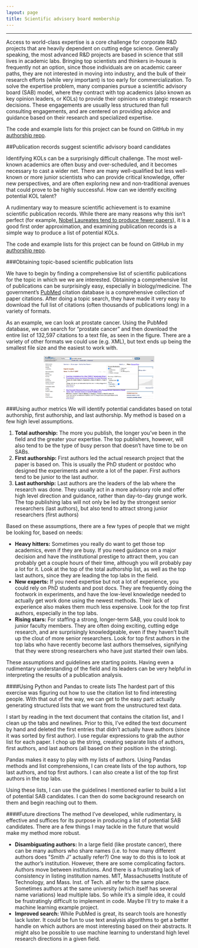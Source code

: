 ```yaml
---
layout: page
title: Scientific advisory board membership
---
```


***

Access to world-class expertise is a core challenge for corporate R&D projects that are heavily dependent on cutting edge science. Generally speaking, the most advanced R&D projects are based in science that still lives in academic labs. Bringing top scientists and thinkers in-house is frequently not an option, since those individuals are on academic career paths, they are not interested in moving into industry, and the bulk of their research efforts (while very important) is too early for commercialization. To solve the expertise problem, many companies pursue a scientific advisory board (SAB) model, where they contract with top academics (also known as key opinion leaders, or KOLs) to provide their opinions on strategic research decisions. These engagements are usually less structured than full consulting engagements, and are centered on providing advice and guidance based on their research and specialized expertise.

The code and example lists for this project can be found on GitHub in my [authorship repo](https://github.com/winstonlarson/authorship).

##Publication records suggest scientific advisory board candidates

Identifying KOLs can be a surprisingly difficult challenge. The most well-known academics are often busy and over-scheduled, and it becomes necessary to cast a wider net. There are many well-qualified but less well-known or more junior scientists who can provide critical knowledge, offer new perspectives, and are often exploring new and non-traditional avenues that could prove to be highly successful. How can we identify exciting potential KOL talent?

A rudimentary way to measure scientific achievement is to examine scientific publication records. While there are many reasons why this isn’t perfect (for example, [Nobel Laureates tend to produce fewer papers](http://journals.plos.org/plosone/article?id=10.1371/journal.pone.0134164)), it is a good first order approximation, and examining publication records is a simple way to produce a list of potential KOLs.

The code and example lists for this project can be found on GitHub in my [authorship repo](https://github.com/winstonlarson/authorship).

###Obtaining topic-based scientific publication lists

We have to begin by finding a comprehensive list of scientific publications for the topic in which we we are interested. Obtaining a comprehensive list of publications can be surprisingly easy, especially in biology/medicine. The government’s [PubMed](http://www.ncbi.nlm.nih.gov/pubmed) citation database is a comprehensive collection of paper citations. After doing a topic search, they have made it very easy to download the full list of citations (often thousands of publications long) in a variety of formats.

As an example, we can look at prostate cancer. Using the PubMed database, we can search for “prostate cancer” and then download the entire list of 132,597 citations to a text file, as seen in the figure. There are a variety of other formats we could use (e.g. XML), but text ends up being the smallest file size and the easiest to work with.

<p align="center">
<img src="/images/2016-01-04-pubmed-results.png" alt="The pubmed website. Search for your topic, then click on Send to in the upper right corner." width="300">
</p>

###Using author metrics
We will identify potential candidates based on total authorship, first authorship, and last authorship. My method is based on a few high level assumptions.

1. **Total authorship:** The more you publish, the longer you’ve been in the field and the greater your expertise. The top publishers, however, will also tend to be the type of busy person that doesn’t have time to be on SABs.
2. **First authorship:** First authors led the actual research project that the paper is based on. This is usually the PhD student or postdoc who designed the experiments and wrote a lot of the paper. First authors tend to be junior to the last author.
3. **Last authorship:** Last authors are the leaders of the lab where the research was done. They usually act in a more advisory role and offer high level direction and guidance, rather than day-to-day grunge work. The top publishing labs will not only be led by the strongest senior researchers (last authors), but also tend to attract strong junior researchers (first authors)

Based on these assumptions, there are a few types of people that we might be looking for, based on needs:

+ **Heavy hitters:** Sometimes you really do want to get those top academics, even if they are busy. If you need guidance on a major decision and have the institutional prestige to attract them, you can probably get a couple hours of their time, although you will probably pay a lot for it. Look at the top of the total authorship list, as well as the top last authors, since they are leading the top labs in the field.
+ **New experts:** If you need expertise but not a lot of experience, you could rely on PhD students and post docs. They are frequently doing the footwork in experiments, and have the low-level knowledge needed to actually get work done using the newest methods. Their lack of experience also makes them much less expensive. Look for the top first authors, especially in the top labs.
+ **Rising stars:** For staffing a strong, longer-term SAB, you could look to junior faculty members. They are often doing exciting, cutting edge research, and are surprisingly knowledgeable, even if they haven’t built up the clout of more senior researchers. Look for top first authors in the top labs who have recently become last authors themselves, signifying that they were strong researchers who have just started their own labs.

These assumptions and guidelines are starting points. Having even a rudimentary understanding of the field and its leaders can be very helpful in interpreting the results of a publication analysis.

####Using Python and Pandas to create lists
The hardest part of this exercise was figuring out how to use the citation list to find interesting people. With that out of the way, we can get to the easy part: actually generating structured lists that we want from the unstructured text data.

I start by reading in the text document that contains the citation list, and I clean up the tabs and newlines. Prior to this, I’ve edited the text document by hand and deleted the first entries that didn’t actually have authors (since it was sorted by first author). I use regular expressions to grab the author list for each paper. I chop up the string, creating separate lists of authors, first authors, and last authors (all based on their position in the string).

Pandas makes it easy to play with my lists of authors. Using Pandas methods and list comprehensions, I can create lists of the top authors, top last authors, and top first authors. I can also create a list of the top first authors in the top labs.

Using these lists, I can use the guidelines I mentioned earlier to build a list of potential SAB candidates. I can then do some background research on them and begin reaching out to them.

####Future directions
The method I’ve developed, while rudimentary, is effective and suffices for its purpose in producing a list of potential SAB candidates. There are a few things I may tackle in the future that would make my method more robust.

+ **Disambiguating authors:** In a large field (like prostate cancer), there can be many authors who share names (i.e. to how many different authors does "Smith J” actually refer?) One way to do this is to look at the author’s institution. However, there are some complicating factors. Authors move between institutions. And there is a frustrating lack of consistency in listing institution names. MIT, Massachusetts Institute of Technology, and Mass. Inst. of Tech. all refer to the same place. Sometimes authors at the same university (which itself has several name variations) lead multiple labs. So while it’s a simple idea, it could be frustratingly difficult to implement in code. Maybe I’ll try to make it a machine learning example project.
+ **Improved search:** While PubMed is great, its search tools are honestly lack luster. It could be fun to use text analysis algorithms to get a better handle on which authors are most interesting based on their abstracts. It might also be possible to use machine learning to understand high level research directions in a given field.
